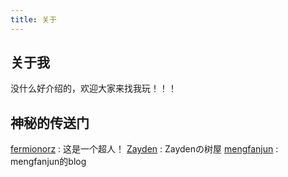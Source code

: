 ```yaml
---
title: 关于
---
```

## 关于我

没什么好介绍的，欢迎大家来找我玩！！！
<br>
## 神秘的传送门

[fermionorz](http://fermionorz.github.io/blog/) : 这是一个超人！
[Zayden](http://lures2019.github.io/) : Zaydenの树屋
[mengfanjun](http://mfjblog.top) : mengfanjun的blog

